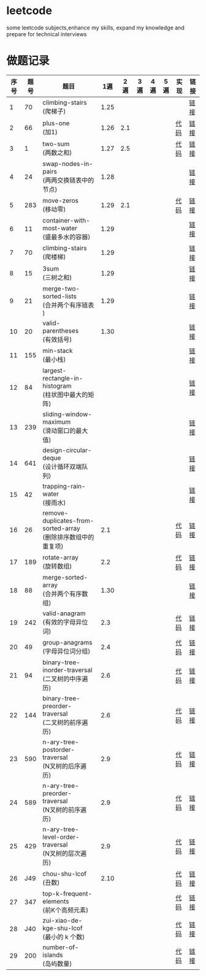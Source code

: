 # leetcode
some leetcode subjects,enhance my skills, expand my knowledge and prepare for technical interviews

# 做题记录
序号  |  题号 | 题目 | 1遍 | 2遍 | 3遍 | 4遍 | 5遍 |  实现 |链接 |
----- |---- | -----| -----| -----| -----| -----| -----| -----| -----
1  | 70  | climbing-stairs<br>(爬梯子)  | 1.25  |   |   |   |   |  | [链接](https://leetcode-cn.com/problems/climbing-stairs/)
2  | 66  | plus-one<br>(加1)  | 1.26  | 2.1  |   |   |   | [代码](https://github.com/xiaoboji/j-leetcode/tree/main/java/src/main/java/com/xiaoboji/problems/no_002_66_plus_one)  | [链接](https://leetcode-cn.com/problems/plus-one/)
3  | 1  | two-sum<br>(两数之和)  | 1.27  | 2.5 |   |   |   | [代码](https://github.com/xiaoboji/j-leetcode/tree/main/java/src/main/java/com/xiaoboji/problems/no_003_1_two_sum)  |[链接](https://leetcode-cn.com/problems/two-sum/)
4  | 24  | swap-nodes-in-pairs<br>(两两交换链表中的节点)  | 1.28  |   |   |   |   |   | [链接](https://leetcode-cn.com/problems/swap-nodes-in-pairs/)
5  | 283  | move-zeros<br>(移动零)  | 1.29  | 2.1  |   |   |   | [代码](https://github.com/xiaoboji/j-leetcode/tree/main/java/src/main/java/com/xiaoboji/problems/no_005_283_move_zeros) |[链接](https://leetcode-cn.com/problems/move-zeroes/)
6  | 11  | container-with-most-water<br>(盛最多水的容器)| 1.29  |   |   |   |   |    |[链接](https://leetcode-cn.com/problems/container-with-most-water/)
7  | 70  | climbing-stairs<br>(爬楼梯)| 1.29  |   |   |   |   |    |[链接](https://leetcode-cn.com/problems/climbing-stairs/)
8  | 15  | 3sum<br>(三树之和)| 1.29  |   |   |   |   |    |[链接](https://leetcode-cn.com/problems/3sum/)
9  | 21  | merge-two-sorted-lists<br>(合并两个有序链表 ) | 1.29  |   |   |   |   |    |[链接](https://leetcode-cn.com/problems/merge-two-sorted-lists/)
10  | 20  | valid-parentheses<br>(有效括号)  | 1.30  |   |   |   |   |    |[链接](https://leetcode-cn.com/problems/valid-parentheses/)
11  | 155  |min-stack<br>(最小栈)  |   |   |   |   |   |    |[链接](https://leetcode-cn.com/problems/min-stack/)
12  | 84  | largest-rectangle-in-histogram<br>(柱状图中最大的矩阵)|   |   |   |   |   |    |[链接](https://leetcode-cn.com/problems/largest-rectangle-in-histogram)
13  | 239  | sliding-window-maximum<br>(滑动窗口的最大值)  |  |   |   |   |   |    |[链接](https://leetcode-cn.com/problems/sliding-window-maximum)
14  | 641  | design-circular-deque<br>(设计循环双端队列)  |   |   |   |   |   |    |[链接](https://leetcode.com/problems/design-circular-deque)
15  | 42  | trapping-rain-water<br>(接雨水)  |   |   |   |   |   |    |[链接](https://leetcode.com/problems/trapping-rain-water/)
16  | 26  | remove-duplicates-from-sorted-array<br>(删除排序数组中的重复项)  | 2.1  |   |   |   |    | [代码](https://github.com/xiaoboji/j-leetcode/tree/main/java/src/main/java/com/xiaoboji/problems/no_016_26_remove_duplicates_from_sorted_array)  |[链接](https://leetcode-cn.com/problems/remove-duplicates-from-sorted-array/)
17  | 189  |rotate-array<br>(旋转数组)  | 2.2  |   |   |   |   |  [代码](https://github.com/xiaoboji/j-leetcode/tree/main/java/src/main/java/com/xiaoboji/problems/no_017_189_rotate_array)  |[链接](https://leetcode-cn.com/problems/rotate-array/)
18  | 88  | merge-sorted-array<br>(合并两个有序数组)  | 1.30  |   |   |   |   |    |[链接](https://leetcode-cn.com/problems/merge-sorted-array)
19  | 242  | valid-anagram<br>(有效的字母异位词)  | 2.3  |   |   |   |   |   [代码](https://github.com/xiaoboji/j-leetcode/tree/main/java/src/main/java/com/xiaoboji/problems/no_019_242_valid_anagram) |[链接](https://leetcode-cn.com/problems/valid-anagram)
20  | 49  | group-anagrams<br>(字母异位词分组)  |  2.4 |   |   |   |   | [代码](https://github.com/xiaoboji/j-leetcode/tree/main/java/src/main/java/com/xiaoboji/problems/no_020_49_group_anagrams) |[链接](https://leetcode-cn.com/problems/group-anagrams)
21  | 94  | binary-tree-inorder-traversal<br>(二叉树的中序遍历)  |  2.6 |   |   |   |   | [代码](https://github.com/xiaoboji/j-leetcode/tree/main/java/src/main/java/com/xiaoboji/problems/no_021_94_binary_tree_inorder_traversal) |[链接](https://leetcode-cn.com/problems/binary-tree-inorder-traversal/)
22  | 144  | binary-tree-preorder-traversal<br>(二叉树的前序遍历)  |  2.6 |   |   |   |   | [代码](https://github.com/xiaoboji/j-leetcode/tree/main/java/src/main/java/com/xiaoboji/problems/no_022_144_binary_tree_preorder_traversal) |[链接](https://leetcode-cn.com/problems/binary-tree-preorder-traversal/)
23  | 590  | n-ary-tree-postorder-traversal<br>(N叉树的后序遍历)  |  2.9 |   |   |   |   | [代码](https://github.com/xiaoboji/j-leetcode/tree/main/java/src/main/java/com/xiaoboji/problems/no_023_590_n_ary_tree_postorder_traversal) |[链接](https://leetcode-cn.com/problems/n-ary-tree-postorder-traversal/)
24  | 589  | n-ary-tree-preorder-traversal<br>(N叉树的前序遍历)  |  2.9 |   |   |   |   | [代码](https://github.com/xiaoboji/j-leetcode/tree/main/java/src/main/java/com/xiaoboji/problems/no_024_589_n_ary_tree_preorder_traversal) |[链接](https://leetcode-cn.com/problems/n-ary-tree-preorder-traversal/description/)
25  | 429  | n-ary-tree-level-order-traversal<br>(N叉树的层次遍历)  |  2.9 |   |   |   |   | [代码](https://github.com/xiaoboji/j-leetcode/tree/main/java/src/main/java/com/xiaoboji/problems/no_025_429_n_ary_tree_level_traversal) |[链接](hhttps://leetcode-cn.com/problems/n-ary-tree-level-order-traversal/)
26  | J49  | chou-shu-lcof<br>(丑数)  | 2.10 |   |   |   |   | [代码](https://github.com/xiaoboji/j-leetcode/tree/main/java/src/main/java/com/xiaoboji/problems/no_026_49_chou_shu_lcof) |[链接](hhttps://leetcode-cn.com/problems/chou-shu-lcof/)
27  | 347  | top-k-frequent-elements<br>(前K个高频元素)  |   |   |   |   |   | [代码](https://github.com/xiaoboji/j-leetcode/tree/main/java/src/main/java/com/xiaoboji/problems/no_027_347_top_k_frequent_elements) |[链接](hhttps://leetcode-cn.com/problems/top-k-frequent-elements/)
28  | J40  | zui-xiao-de-kge-shu-lcof<br>(最小的 k 个数)  |   |   |   |   |   | [代码](https://github.com/xiaoboji/j-leetcode/tree/main/java/src/main/java/com/xiaoboji/problems/no_028_J40_zui_xiao_de_kge_shu_lcof) |[链接](hhttps://leetcode-cn.com/problems/zui-xiao-de-kge-shu-lcof/)
29  | 200  | number-of-islands<br>(岛屿数量)  |   |   |   |   |   | [代码](https://github.com/xiaoboji/j-leetcode/tree/main/java/src/main/java/com/xiaoboji/problems/no_029_200_number_of_islands) |[链接](hhttps://leetcode-cn.com/problems/number-of-islands/)


